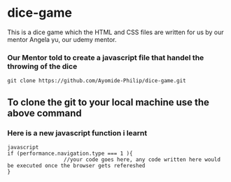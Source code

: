 # dice-game
This is a dice game which the HTML and CSS files are written for us by our mentor Angela yu, our udemy mentor.

### Our Mentor told to create a javascript file that handel the throwing of the dice

```
git clone https://github.com/Ayomide-Philip/dice-game.git
```
## To clone the git to your local machine use the above command

### Here is a new javascript function i learnt 

```
javascript
if (performance.navigation.type === 1 ){
                  //your code goes here, any code written here would be executed once the browser gets refereshed
}
